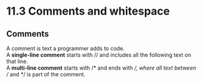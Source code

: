 # 11.3 Comments and whitespace

## Comments
A comment is text a programmer adds to code.   
A **single-line comment** starts with // and includes all the following text on that line.   
A **multi-line comment** starts with /* and ends with */, where all text between /* and */ is part of the comment.
